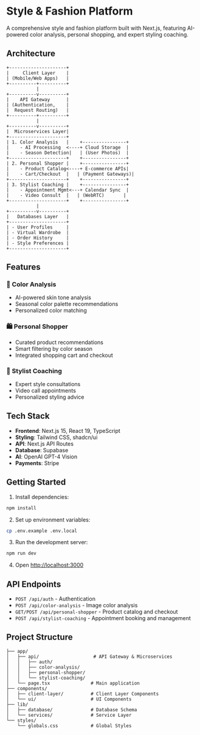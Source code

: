 # Style & Fashion Platform

A comprehensive style and fashion platform built with Next.js, featuring AI-powered color analysis, personal shopping, and expert styling coaching.

## Architecture

```
+---------------------+
|     Client Layer    |
| (Mobile/Web Apps)   |
+----------+----------+
           |
+----------v----------+
|    API Gateway      |
| (Authentication,    |
|  Request Routing)   |
+----------+----------+
           |
+----------v----------+
|  Microservices Layer|
+---------------------+
| 1. Color Analysis   |    +----------------+
|    - AI Processing  <----+ Cloud Storage  |
|    - Season Detection|   | (User Photos)  |
+---------------------+    +----------------+
| 2. Personal Shopper |    +----------------+
|    - Product Catalog<----+ E-commerce APIs|
|    - Cart/Checkout  |   | (Payment Gateways)|
+---------------------+    +----------------+
| 3. Stylist Coaching |    +----------------+
|    - Appointment Mgmt<---+ Calendar Sync  |
|    - Video Consult  |   | (WebRTC)       |
+---------------------+    +----------------+
           |
+----------v----------+
|   Databases Layer   |
+---------------------+
| - User Profiles     |
| - Virtual Wardrobe  |
| - Order History     |
| - Style Preferences |
+---------------------+
```

## Features

### 🎨 Color Analysis
- AI-powered skin tone analysis
- Seasonal color palette recommendations
- Personalized color matching

### 🛍️ Personal Shopper
- Curated product recommendations
- Smart filtering by color season
- Integrated shopping cart and checkout

### 👗 Stylist Coaching
- Expert style consultations
- Video call appointments
- Personalized styling advice

## Tech Stack

- **Frontend**: Next.js 15, React 19, TypeScript
- **Styling**: Tailwind CSS, shadcn/ui
- **API**: Next.js API Routes
- **Database**: Supabase
- **AI**: OpenAI GPT-4 Vision
- **Payments**: Stripe

## Getting Started

1. Install dependencies:
```bash
npm install
```

2. Set up environment variables:
```bash
cp .env.example .env.local
```

3. Run the development server:
```bash
npm run dev
```

4. Open [http://localhost:3000](http://localhost:3000)

## API Endpoints

- `POST /api/auth` - Authentication
- `POST /api/color-analysis` - Image color analysis
- `GET/POST /api/personal-shopper` - Product catalog and checkout
- `POST /api/stylist-coaching` - Appointment booking and management

## Project Structure

```
├── app/
│   ├── api/                    # API Gateway & Microservices
│   │   ├── auth/
│   │   ├── color-analysis/
│   │   ├── personal-shopper/
│   │   └── stylist-coaching/
│   └── page.tsx               # Main application
├── components/
│   ├── client-layer/          # Client Layer Components
│   └── ui/                    # UI Components
├── lib/
│   ├── database/              # Database Schema
│   └── services/              # Service Layer
└── styles/
    └── globals.css            # Global Styles
```